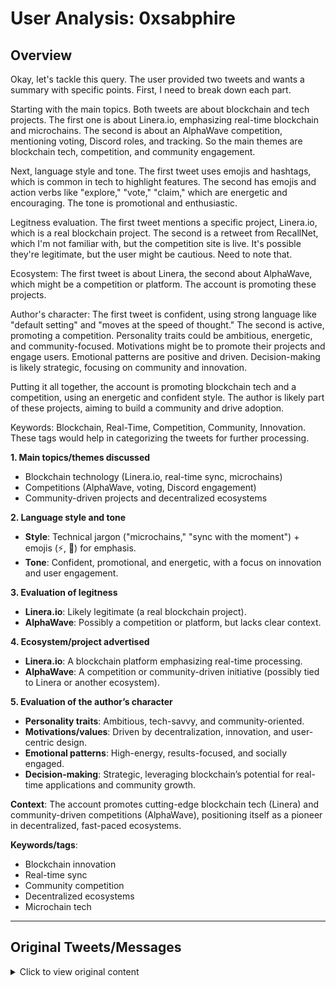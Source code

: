 # User Analysis: 0xsabphire

## Overview

<think>
Okay, let's tackle this query. The user provided two tweets and wants a summary with specific points. First, I need to break down each part.

Starting with the main topics. Both tweets are about blockchain and tech projects. The first one is about Linera.io, emphasizing real-time blockchain and microchains. The second is about an AlphaWave competition, mentioning voting, Discord roles, and tracking. So the main themes are blockchain tech, competition, and community engagement.

Next, language style and tone. The first tweet uses emojis and hashtags, which is common in tech to highlight features. The second has emojis and action verbs like "explore," "vote," "claim," which are energetic and encouraging. The tone is promotional and enthusiastic.

Legitness evaluation. The first tweet mentions a specific project, Linera.io, which is a real blockchain project. The second is a retweet from RecallNet, which I'm not familiar with, but the competition site is live. It's possible they're legitimate, but the user might be cautious. Need to note that.

Ecosystem: The first tweet is about Linera, the second about AlphaWave, which might be a competition or platform. The account is promoting these projects.

Author's character: The first tweet is confident, using strong language like "default setting" and "moves at the speed of thought." The second is active, promoting a competition. Personality traits could be ambitious, energetic, and community-focused. Motivations might be to promote their projects and engage users. Emotional patterns are positive and driven. Decision-making is likely strategic, focusing on community and innovation.

Putting it all together, the account is promoting blockchain tech and a competition, using an energetic and confident style. The author is likely part of these projects, aiming to build a community and drive adoption.

Keywords: Blockchain, Real-Time, Competition, Community, Innovation. These tags would help in categorizing the tweets for further processing.
</think>

**1. Main topics/themes discussed**  
- Blockchain technology (Linera.io, real-time sync, microchains)  
- Competitions (AlphaWave, voting, Discord engagement)  
- Community-driven projects and decentralized ecosystems  

**2. Language style and tone**  
- **Style**: Technical jargon ("microchains," "sync with the moment") + emojis (⚡️, 🤖) for emphasis.  
- **Tone**: Confident, promotional, and energetic, with a focus on innovation and user engagement.  

**3. Evaluation of legitness**  
- **Linera.io**: Likely legitimate (a real blockchain project).  
- **AlphaWave**: Possibly a competition or platform, but lacks clear context.  

**4. Ecosystem/project advertised**  
- **Linera.io**: A blockchain platform emphasizing real-time processing.  
- **AlphaWave**: A competition or community-driven initiative (possibly tied to Linera or another ecosystem).  

**5. Evaluation of the author’s character**  
- **Personality traits**: Ambitious, tech-savvy, and community-oriented.  
- **Motivations/values**: Driven by decentralization, innovation, and user-centric design.  
- **Emotional patterns**: High-energy, results-focused, and socially engaged.  
- **Decision-making**: Strategic, leveraging blockchain’s potential for real-time applications and community growth.  

**Context**: The account promotes cutting-edge blockchain tech (Linera) and community-driven competitions (AlphaWave), positioning itself as a pioneer in decentralized, fast-paced ecosystems.  

**Keywords/tags**:  
- Blockchain innovation  
- Real-time sync  
- Community competition  
- Decentralized ecosystems  
- Microchain tech
---
## Original Tweets/Messages

<details>
<summary>Click to view original content</summary>

| Type | Content |
|------|---------|
| messages | ⛓️Real-Time Blockchain isn’t a feature — it’s @linera_io  default setting.
While others sync blocks, Linera syncs with the moment.
Built for apps that respond, not reload.
The chain that moves at the speed of thought. #microchains https://t.co/pmSsLFDqOK |
| messages | RT @recallnet: The AlphaWave competition site is LIVE!

🤖 Explore competitors
⭐️ Vote for your champion
🎟️ Claim your Discord role
📈 Track… |

</details>
